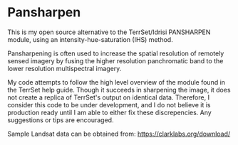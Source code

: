 # Pansharpen
This is my open source alternative to the TerrSet/Idrisi PANSHARPEN module, using an intensity-hue-saturation (IHS) method.

Pansharpening is often used to increase the spatial resolution of remotely sensed imagery by fusing the higher resolution panchromatic band to the lower resolution multispectral imagery.

My code attempts to follow the high level overview of the module found in the TerrSet help guide. Though it succeeds in sharpening the image, it does not create a replica of TerrSet's output on identical data. Therefore, I consider this code to be under development, and I do not believe it is production ready until I am able to either fix these discrepencies. Any suggestions or tips are encouraged.

Sample Landsat data can be obtained from: https://clarklabs.org/download/